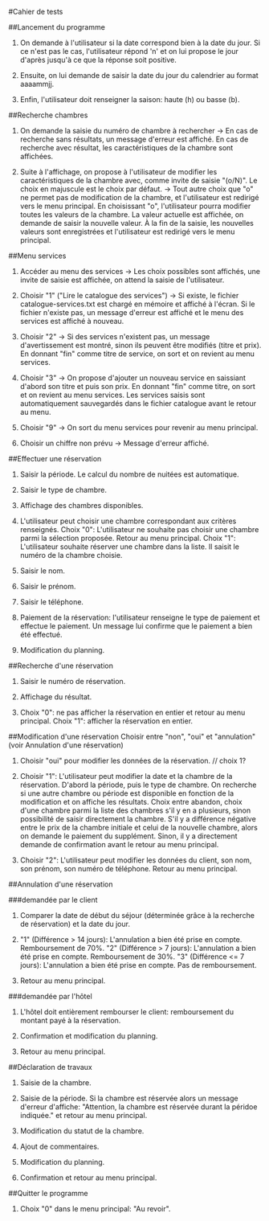 #Cahier de tests

##Lancement du programme

1. On demande à l'utilisateur si la date correspond bien à la date du jour. Si ce n'est pas le cas, l'utilisateur répond 'n' et on lui propose le jour d'après jusqu'à ce que la réponse soit positive.

2. Ensuite, on lui demande de saisir la date du jour du calendrier au format aaaammjj.

3. Enfin, l'utilisateur doit renseigner la saison: haute (h) ou basse (b).

##Recherche chambres

1. On demande la saisie du numéro de chambre à rechercher
 → En cas de recherche sans résultats, un message d'erreur est affiché. En cas de recherche avec résultat, les caractéristiques de la chambre sont affichées.

2. Suite à l'affichage, on propose à l'utilisateur de modifier les caractéristiques de la chambre avec, comme invite de saisie "(o/N)". Le choix en majuscule est le choix par défaut. → Tout autre choix que "o" ne permet pas de modification de la chambre, et l'utilisateur est redirigé vers le menu principal. En choisissant "o", l'utilisateur pourra modifier toutes les valeurs de la chambre. La valeur actuelle est affichée, on demande de saisir la nouvelle valeur. À la fin de la saisie, les nouvelles valeurs sont enregistrées et l'utilisateur est redirigé vers le menu principal.

##Menu services

1. Accéder au menu des services → Les choix possibles sont affichés, une invite de saisie est affichée, on attend la saisie de l'utilisateur.

2. Choisir "1" ("Lire le catalogue des services") → Si existe, le fichier catalogue-services.txt est chargé en mémoire et affiché à l'écran. Si le fichier n'existe pas, un message d'erreur est affiché et le menu des services est affiché à nouveau.

3. Choisir "2" → Si des services n'existent pas, un message d'avertissement est montré, sinon ils peuvent être modifiés (titre et prix). En donnant "fin" comme titre de service, on sort et on revient au menu services.

4. Choisir "3" → On propose d'ajouter un nouveau service en saissiant d'abord son titre et puis son prix. En donnant "fin" comme titre, on sort et on revient au menu services. Les services saisis sont automatiquement sauvegardés dans le fichier catalogue avant le retour au menu.

5. Choisir "9" → On sort du menu services pour revenir au menu principal.

6. Choisir un chiffre non prévu →  Message d'erreur affiché.

##Effectuer une réservation

1. Saisir la période. Le calcul du nombre de nuitées est automatique.

2. Saisir le type de chambre.

3. Affichage des chambres disponibles.

4. L'utilisateur peut choisir une chambre correspondant aux critères renseignés.
   Choix "0": L'utilisateur ne souhaite pas choisir une chambre parmi la sélection proposée. Retour au menu principal.
   Choix "1": L'utilisateur souhaite réserver une chambre dans la liste. Il saisit le numéro de la chambre choisie.

5. Saisir le nom.

6. Saisir le prénom.

7. Saisir le téléphone.

8. Paiement de la réservation: l'utilisateur renseigne le type de paiement et effectue le paiement. Un message lui confirme que le paiement a bien été effectué.

9. Modification du planning.


##Recherche d'une réservation

1. Saisir le numéro de réservation.

2. Affichage du résultat.

3. Choix "0": ne pas afficher la réservation en entier et retour au menu principal.
   Choix "1": afficher la réservation en entier.

##Modification d'une réservation
Choisir entre "non", "oui" et "annulation" (voir Annulation d'une réservation)

1. Choisir "oui" pour modifier les données de la réservation. // choix 1?

2. Choisir "1": L'utilisateur peut modifier la date et la chambre de la réservation. D'abord la période, puis le type de chambre.
   On recherche si une autre chambre ou période est disponible en fonction de la modification et on affiche les résultats.
   Choix entre abandon, choix d'une chambre parmi la liste des chambres s'il y en a plusieurs, sinon possibilité de saisir directement la chambre.
   S'il y a différence négative entre le prix de la chambre initiale et celui de la nouvelle chambre, alors on demande le paiement du supplément. Sinon, il y a directement demande de confirmation avant le retour au menu principal.

3. Choisir "2": L'utilisateur peut modifier les données du client, son nom, son prénom, son numéro de téléphone.
   Retour au menu principal.

##Annulation d'une réservation

###demandée par le client

1. Comparer la date de début du séjour (déterminée grâce à la recherche de réservation) et la date du jour.

2. "1" (Différence > 14 jours): L'annulation a bien été prise en compte. Remboursement de 70%.
   "2" (Différence > 7 jours): L'annulation a bien été prise en compte. Remboursement de 30%.
   "3" (Différence <= 7 jours): L'annulation a bien été prise en compte. Pas de remboursement.

3. Retour au menu principal.

###demandée par l'hôtel

1. L'hôtel doit entièrement rembourser le client: remboursement du montant payé à la réservation.

2. Confirmation et modification du planning.

3. Retour au menu principal.

##Déclaration de travaux

1. Saisie de la chambre.

2. Saisie de la période.
   Si la chambre est réservée alors un message d'erreur d'affiche: "Attention, la chambre est réservée durant la péridoe indiquée." et retour au menu principal.

3. Modification du statut de la chambre.

4. Ajout de commentaires.

5. Modification du planning.

6. Confirmation et retour au menu principal.

##Quitter le programme

1. Choix "0" dans le menu principal: "Au revoir".
